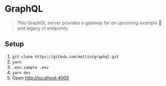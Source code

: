 # GraphQL

> This GraphQL server provides a gateway for _an upcoming example_ 🤫 and legacy v1 endpoints.

## Setup

1. `git clone https://github.com/moltin/graphql.git`
2. `yarn`
3. `.env.sample .env`
4. `yarn dev`
5. Open [http://localhost:4000](http://localhost:4000)
